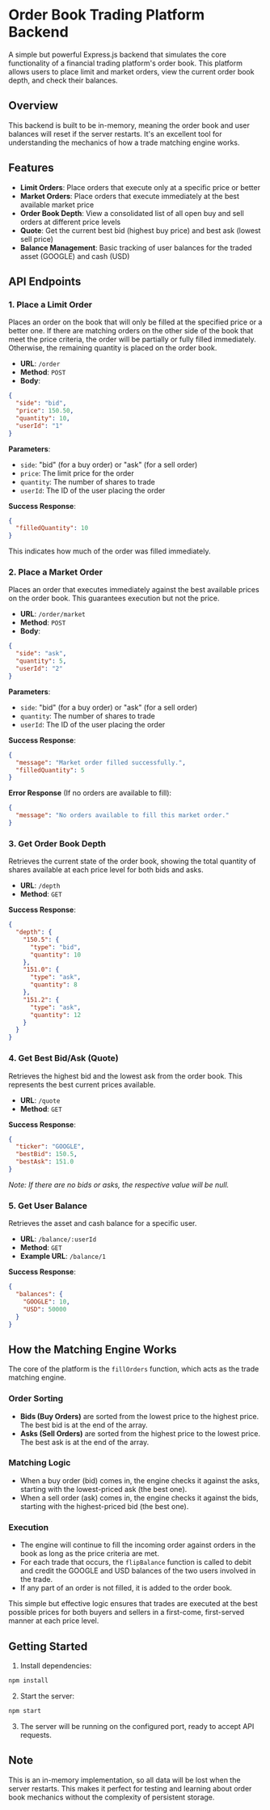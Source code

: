 # Order Book Trading Platform Backend

A simple but powerful Express.js backend that simulates the core functionality of a financial trading platform's order book. This platform allows users to place limit and market orders, view the current order book depth, and check their balances.

## Overview

This backend is built to be in-memory, meaning the order book and user balances will reset if the server restarts. It's an excellent tool for understanding the mechanics of how a trade matching engine works.

## Features

- **Limit Orders**: Place orders that execute only at a specific price or better
- **Market Orders**: Place orders that execute immediately at the best available market price
- **Order Book Depth**: View a consolidated list of all open buy and sell orders at different price levels
- **Quote**: Get the current best bid (highest buy price) and best ask (lowest sell price)
- **Balance Management**: Basic tracking of user balances for the traded asset (GOOGLE) and cash (USD)

## API Endpoints

### 1. Place a Limit Order

Places an order on the book that will only be filled at the specified price or a better one. If there are matching orders on the other side of the book that meet the price criteria, the order will be partially or fully filled immediately. Otherwise, the remaining quantity is placed on the order book.

- **URL**: `/order`
- **Method**: `POST`
- **Body**:
```json
{
  "side": "bid",
  "price": 150.50,
  "quantity": 10,
  "userId": "1"
}
```

**Parameters**:
- `side`: "bid" (for a buy order) or "ask" (for a sell order)
- `price`: The limit price for the order
- `quantity`: The number of shares to trade
- `userId`: The ID of the user placing the order

**Success Response**:
```json
{
  "filledQuantity": 10
}
```
This indicates how much of the order was filled immediately.

### 2. Place a Market Order

Places an order that executes immediately against the best available prices on the order book. This guarantees execution but not the price.

- **URL**: `/order/market`
- **Method**: `POST`
- **Body**:
```json
{
  "side": "ask",
  "quantity": 5,
  "userId": "2"
}
```

**Parameters**:
- `side`: "bid" (for a buy order) or "ask" (for a sell order)
- `quantity`: The number of shares to trade
- `userId`: The ID of the user placing the order

**Success Response**:
```json
{
  "message": "Market order filled successfully.",
  "filledQuantity": 5
}
```

**Error Response** (If no orders are available to fill):
```json
{
  "message": "No orders available to fill this market order."
}
```

### 3. Get Order Book Depth

Retrieves the current state of the order book, showing the total quantity of shares available at each price level for both bids and asks.

- **URL**: `/depth`
- **Method**: `GET`

**Success Response**:
```json
{
  "depth": {
    "150.5": {
      "type": "bid",
      "quantity": 10
    },
    "151.0": {
      "type": "ask",
      "quantity": 8
    },
    "151.2": {
      "type": "ask",
      "quantity": 12
    }
  }
}
```

### 4. Get Best Bid/Ask (Quote)

Retrieves the highest bid and the lowest ask from the order book. This represents the best current prices available.

- **URL**: `/quote`
- **Method**: `GET`

**Success Response**:
```json
{
  "ticker": "GOOGLE",
  "bestBid": 150.5,
  "bestAsk": 151.0
}
```
*Note: If there are no bids or asks, the respective value will be null.*

### 5. Get User Balance

Retrieves the asset and cash balance for a specific user.

- **URL**: `/balance/:userId`
- **Method**: `GET`
- **Example URL**: `/balance/1`

**Success Response**:
```json
{
  "balances": {
    "GOOGLE": 10,
    "USD": 50000
  }
}
```

## How the Matching Engine Works

The core of the platform is the `fillOrders` function, which acts as the trade matching engine.

### Order Sorting

- **Bids (Buy Orders)** are sorted from the lowest price to the highest price. The best bid is at the end of the array.
- **Asks (Sell Orders)** are sorted from the highest price to the lowest price. The best ask is at the end of the array.

### Matching Logic

- When a buy order (bid) comes in, the engine checks it against the asks, starting with the lowest-priced ask (the best one).
- When a sell order (ask) comes in, the engine checks it against the bids, starting with the highest-priced bid (the best one).

### Execution

- The engine will continue to fill the incoming order against orders in the book as long as the price criteria are met.
- For each trade that occurs, the `flipBalance` function is called to debit and credit the GOOGLE and USD balances of the two users involved in the trade.
- If any part of an order is not filled, it is added to the order book.

This simple but effective logic ensures that trades are executed at the best possible prices for both buyers and sellers in a first-come, first-served manner at each price level.

## Getting Started

1. Install dependencies:
```bash
npm install
```

2. Start the server:
```bash
npm start
```

3. The server will be running on the configured port, ready to accept API requests.

## Note

This is an in-memory implementation, so all data will be lost when the server restarts. This makes it perfect for testing and learning about order book mechanics without the complexity of persistent storage.
